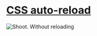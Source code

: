 # [CSS auto-reload](http://nv.github.com/css_auto-reload/)

![Shoot. Without reloading](http://nv.github.com/css_auto-reload/images/icon_64.png)